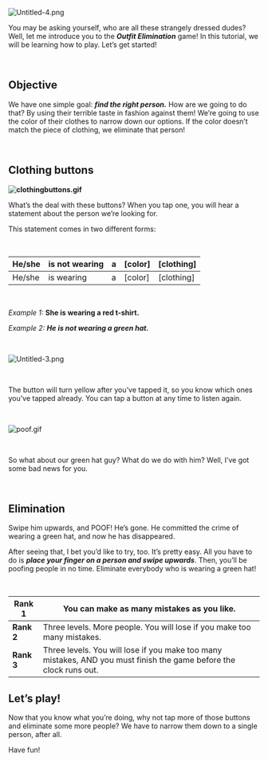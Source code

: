![Untitled-4.png](https://help.studycat.com/hc/article_attachments/34921324100889)


You may be asking yourself, who are all these strangely dressed dudes? Well, let me introduce you to the ***Outfit Elimination*** game! In this tutorial, we will be learning how to play. Let’s get started!


 


## **Objective**


We have one simple goal: ***find the right person.*** How are we going to do that? By using their terrible taste in fashion against them! We’re going to use the color of their clothes to narrow down our options. If the color doesn’t match the piece of clothing, we eliminate that person!


 


## **Clothing buttons**


**![clothingbuttons.gif](https://help.studycat.com/hc/article_attachments/34921310348441)**


What’s the deal with these buttons? When you tap one, you will hear a statement about the person we’re looking for.


This statement comes in two different forms:


 




| He/she | is not wearing | a | \[color] | \[clothing] |
| --- | --- | --- | --- | --- |
| He/she | is wearing | a | \[color] | \[clothing] |


 


*Example 1:* **She is wearing a red t\-shirt.**



*Example 2:* ***He is not wearing a green hat.***



 


![Untitled-3.png](https://help.studycat.com/hc/article_attachments/34921324104985)  


 


The button will turn yellow after you’ve tapped it, so you know which ones you’ve tapped already. You can tap a button at any time to listen again. 


 


![poof.gif](https://help.studycat.com/hc/article_attachments/34921324114329)


 


So what about our green hat guy? What do we do with him? Well, I’ve got some bad news for you.


 


## **Elimination**


Swipe him upwards, and POOF! He’s gone. He committed the crime of wearing a green hat, and now he has disappeared.


After seeing that, I bet you’d like to try, too. It’s pretty easy. All you have to do is ***place your finger on a person and swipe upwards***. Then, you’ll be poofing people in no time. Eliminate everybody who is wearing a green hat!


 




| **Rank 1** | You can make as many mistakes as you like. |
| --- | --- |
| **Rank 2** | Three levels. More people. You will lose if you make too many mistakes. |
| **Rank 3** | Three levels. You will lose if you make too many mistakes, AND you must finish the game before the clock runs out. |


## 


## **Let’s play!**


Now that you know what you’re doing, why not tap more of those buttons and eliminate some more people? We have to narrow them down to a single person, after all.


Have fun!


 

